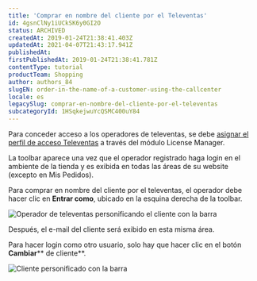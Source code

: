 ```yaml
---
title: 'Comprar en nombre del cliente por el Televentas'
id: 4gsnClNy1iUCkSK6y0GI2O
status: ARCHIVED
createdAt: 2019-01-24T21:38:41.403Z
updatedAt: 2021-04-07T21:43:17.941Z
publishedAt: 
firstPublishedAt: 2019-01-24T21:38:41.781Z
contentType: tutorial
productTeam: Shopping
author: authors_84
slugEN: order-in-the-name-of-a-customer-using-the-callcenter
locale: es
legacySlug: comprar-en-nombre-del-cliente-por-el-televentas
subcategoryId: 1HSqkejwuYcQSMC400uY84
---
```


Para conceder acceso a los operadores de televentas, se debe [asignar el perfil de acceso Televentas](https://help.vtex.com/es/tutorial/como-creo-un-usuario-de-televentas) a través del módulo License Manager.

La toolbar aparece una vez que el operador registrado haga login en el ambiente de la tienda y es exibida en todas las áreas de su website (excepto en Mis Pedidos).

Para comprar en nombre del cliente por el televentas, el operador debe hacer clic en **Entrar como**, ubicado en la esquina derecha de la toolbar.

![Operador de televentas personificando el cliente con la barra](//images.contentful.com/alneenqid6w5/3rWoDmY4paceYWKEW2cg2S/c7edba682c7fd97b25d0fdc01faf1f9b/toolbar-1-1.png)

Después, el e-mail del cliente será exibido en esta misma área.

Para hacer login como otro usuario, solo hay que hacer clic en el botón **Cambiar**** de cliente**.

![Cliente personificado con la barra](//images.contentful.com/alneenqid6w5/TwHPvbhB8Os02kO4IaS66/d70f2a05303502043ae4d7be3dfce59f/Toolbar2.png)
